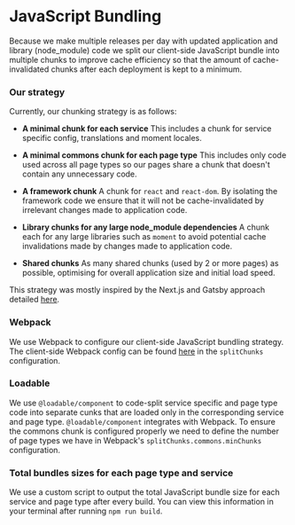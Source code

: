 # JavaScript Bundling

Because we make multiple releases per day with updated application and library (node_module) code we split our client-side JavaScript bundle into multiple chunks to improve cache efficiency so that the amount of cache-invalidated chunks after each deployment is kept to a minimum.

### Our strategy

Currently, our chunking strategy is as follows:

- **A minimal chunk for each service**
  This includes a chunk for service specific config, translations and moment locales.

- **A minimal commons chunk for each page type**
  This includes only code used across all page types so our pages share a chunk that doesn't contain any unnecessary code.

- **A framework chunk**
  A chunk for `react` and `react-dom`. By isolating the framework code we ensure that it will not be cache-invalidated by irrelevant changes made to application code.

- **Library chunks for any large node_module dependencies**
  A chunk each for any large libraries such as `moment` to avoid potential cache invalidations made by changes made to application code.

- **Shared chunks**
  As many shared chunks (used by 2 or more pages) as possible, optimising for overall application size and initial load speed.

This strategy was mostly inspired by the Next.js and Gatsby approach detailed [here](https://web.dev/granular-chunking-nextjs/).

### Webpack

We use Webpack to configure our client-side JavaScript bundling strategy. The client-side Webpack config can be found [here](https://github.com/bbc/simorgh/blob/latest/webpack.config.client.js) in the `splitChunks` configuration.

### Loadable

We use `@loadable/component` to code-split service specific and page type code into separate cunks that are loaded only in the corresponding service and page type. `@loadable/component` integrates with Webpack. To ensure the commons chunk is configured properly we need to define the number of page types we have in Webpack's `splitChunks.commons.minChunks` configuration.

### Total bundles sizes for each page type and service

We use a custom script to output the total JavaScript bundle size for each service and page type after every build. You can view this information in your terminal after running `npm run build`.
